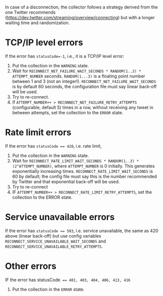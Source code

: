 In case of a disconnection, the collector follows a strategy derived from the one Twitter recommends (https://dev.twitter.com/streaming/overview/connecting) but with a longer waiting time and randomization.

# TCP/IP level errors

If the error has `statusCode=-1`, i.e., it is a TCP/IP level error:

1. Put the collection in the `WARNING` state.
2. Wait for `RECONNECT_NET_FAILURE_WAIT_SECONDS * RANDOM(1..3) * ATTEMPT_NUMBER` seconds. `RANDOM(1...3)` is a floating point number between 1 and 3 (not an integer!). `RECONNECT_NET_FAILURE_WAIT_SECONDS` is by default 60 seconds, the configuration file must say linear back-off will be used.
3. Try to re-connect.
4. If `ATTEMPT_NUMBER++ > RECONNECT_NET_FAILURE_RETRY_ATTEMPTS` (configurable, default 5) times in a row, without receiving any tweet in between attempts, set the collection to the `ERROR` state.

# Rate limit errors

If the error has `statusCode == 420`, i.e. rate limit,

1. Put the collection in the `WARNING` state.
2. Wait for `RECONNECT_RATE_LIMIT_WAIT_SECONDS * RANDOM(1..3) * (2^ATTEMPT_NUMBER)`, where `ATTEMPT_NUMBER` is 0 initially. This generates exponentially increasing times. `RECONNECT_RATE_LIMIT_WAIT_SECONDS` is 60 by default; the config file must say this is the number recommended by Twitter and that exponential back-off will be used.
3. Try to re-connect
4. IF `ATTEMPT_NUMBER++ > RECONNECT_RATE_LIMIT_RETRY_ATTEMPTS`, set the collection to the ERROR state.

# Service unavailable errors

If the error has `statusCode == 503`, i.e. service unavailable, the same as 420 above (linear back-off) but use config variables `RECONNECT_SERVICE_UNAVAILABLE_WAIT_SECONDS` and `RECONNECT_SERVICE_UNAVAILABLE_RETRY_ATTEMPTS`.

# Other errors

IF the error has statusCode` == 401, 403, 404, 406, 413, 416`

1. Put the collection in the `ERROR` state.

